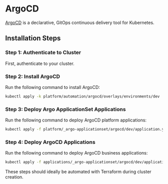 # ArgoCD

[ArgoCD](https://github.com/argoproj/argo-cd) is a declarative, GitOps continuous delivery tool for Kubernetes.

## Installation Steps

### Step 1: Authenticate to Cluster

First, authenticate to your cluster.

### Step 2: Install ArgoCD

Run the following command to install ArgoCD:

```bash
kubectl apply -k platform/automation/argocd/overlays/environments/dev
```

### Step 3: Deploy Argo ApplicationSet Applications

Run the following command to deploy ArgoCD platform applications:

```bash
kubectl apply -f platform/_argo-applicationset/argocd/dev/application.yaml
```

### Step 4: Deploy ArgoCD Applications

Run the following command to deploy ArgoCD business applications:

```bash
kubectl apply -f applications/_argo-applicationset/argocd/dev/application.yaml
```

These steps should ideally be automated with Terraform during cluster creation.
